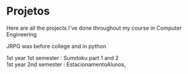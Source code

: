 # Projetos

Here are all the projects I've done throughout my course in Computer Engineering 

JRPG was before college and in python

1st year 1st semester  :  Sumdoku part 1 and 2  
1st year 2nd semester  :  EstacionamentoAlunos,   


